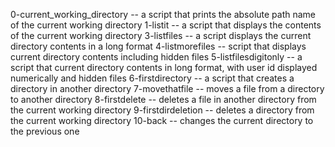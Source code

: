 0-current_working_directory -- a script that prints the absolute path name of the current working directory
1-listit -- a script that displays the contents of the current working directory
3-listfiles -- a script displays the current directory contents in a long format
4-listmorefiles --  script that displays current directory contents including hidden files
5-listfilesdigitonly -- a script that current directory contents in long format, with user id displayed numerically and hidden files
6-firstdirectory -- a script that creates a directory in another directory
7-movethatfile -- moves a file from a directory to another directory
8-firstdelete -- deletes a file in another directory from the current working directory
9-firstdirdeletion -- deletes a directory from the current working directory
10-back -- changes the current directory to the previous one
